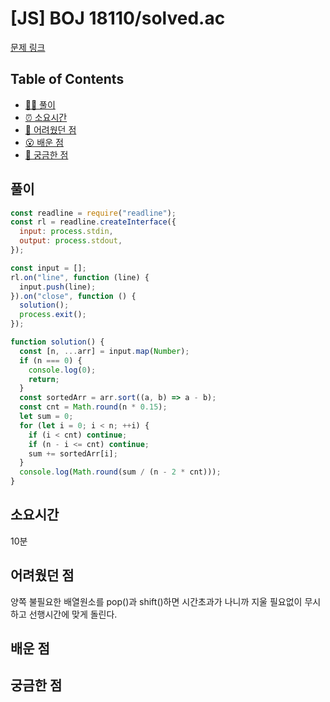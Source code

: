 # [JS] BOJ 18110/solved.ac

[문제 링크](https://www.acmicpc.net/problem/18110)

<!-- 제목으로 다음과 같은 내용으로 작성해주세요 ! -->
<!-- 📕 백준 : BOJ 문제번호/문제제목 e.g. BOJ 2577/숫자의 개수 -->
<!-- 📗 프로그래머스 : PRO 문제번호/문제제목 e.g. PRO 120812/최빈값 구하기 -->
<!-- 백준허브를 사용하시면 프로그래머스의 문제번호도 확인하실 수 있습니다 -->

## Table of Contents

- [✍🏻 풀이](#풀이)
- [⏰ 소요시간](#소요시간)
- [🫠 어려웠던 점](#어려웠던-점)
- [😮 배운 점](#배운-점)
- [🤔 궁금한 점](#궁금한-점)

## 풀이

<!-- ```옆에 사용하는 언어를 기입하세요 e.g. javascript, python -->

```javascript
const readline = require("readline");
const rl = readline.createInterface({
  input: process.stdin,
  output: process.stdout,
});

const input = [];
rl.on("line", function (line) {
  input.push(line);
}).on("close", function () {
  solution();
  process.exit();
});

function solution() {
  const [n, ...arr] = input.map(Number);
  if (n === 0) {
    console.log(0);
    return;
  }
  const sortedArr = arr.sort((a, b) => a - b);
  const cnt = Math.round(n * 0.15);
  let sum = 0;
  for (let i = 0; i < n; ++i) {
    if (i < cnt) continue;
    if (n - i <= cnt) continue;
    sum += sortedArr[i];
  }
  console.log(Math.round(sum / (n - 2 * cnt)));
}
```

## 소요시간

10분

## 어려웠던 점

양쪽 불필요한 배열원소를 pop()과 shift()하면 시간초과가 나니까 지울 필요없이 무시하고 선행시간에 맞게 돌린다.

## 배운 점

## 궁금한 점
